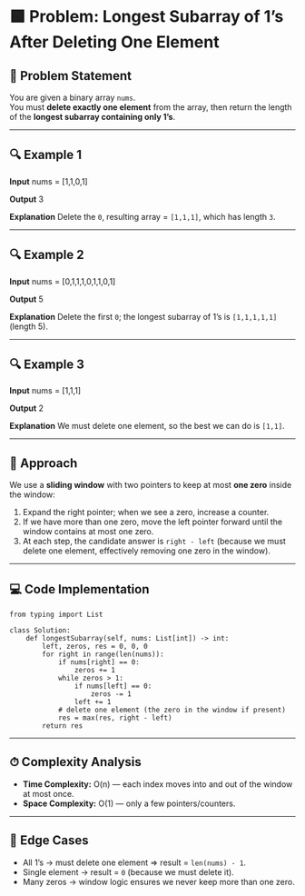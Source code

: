# 🟩 Problem: Longest Subarray of 1’s After Deleting One Element

## 📜 Problem Statement
You are given a binary array `nums`.  
You must **delete exactly one element** from the array, then return the length of the **longest subarray containing only 1’s**.

---

## 🔍 Example 1
**Input**
    nums = [1,1,0,1]

**Output**
    3

**Explanation**
    Delete the `0`, resulting array = `[1,1,1]`, which has length `3`.

---

## 🔍 Example 2
**Input**
    nums = [0,1,1,1,0,1,1,0,1]

**Output**
    5

**Explanation**
    Delete the first `0`; the longest subarray of 1’s is `[1,1,1,1,1]` (length 5).

---

## 🔍 Example 3
**Input**
    nums = [1,1,1]

**Output**
    2

**Explanation**
    We must delete one element, so the best we can do is `[1,1]`.

---

## 🧠 Approach
We use a **sliding window** with two pointers to keep at most **one zero** inside the window:
1. Expand the right pointer; when we see a zero, increase a counter.
2. If we have more than one zero, move the left pointer forward until the window contains at most one zero.
3. At each step, the candidate answer is `right - left` (because we must delete one element, effectively removing one zero in the window).

---

## 💻 Code Implementation
    from typing import List

    class Solution:
        def longestSubarray(self, nums: List[int]) -> int:
            left, zeros, res = 0, 0, 0
            for right in range(len(nums)):
                if nums[right] == 0:
                    zeros += 1
                while zeros > 1:
                    if nums[left] == 0:
                        zeros -= 1
                    left += 1
                # delete one element (the zero in the window if present)
                res = max(res, right - left)
            return res

---

## ⏱ Complexity Analysis
- **Time Complexity:** O(n) — each index moves into and out of the window at most once.
- **Space Complexity:** O(1) — only a few pointers/counters.

---

## 🧪 Edge Cases
- All 1’s → must delete one element ⇒ result = `len(nums) - 1`.
- Single element → result = `0` (because we must delete it).
- Many zeros → window logic ensures we never keep more than one zero.
